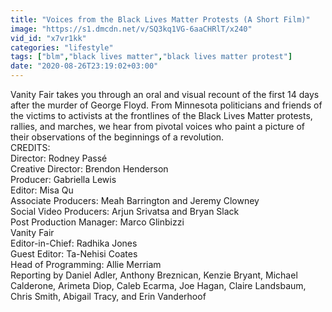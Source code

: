 ```yaml
---
title: "Voices from the Black Lives Matter Protests (A Short Film)"
image: "https://s1.dmcdn.net/v/SQ3kq1VG-6aaCHRlT/x240"
vid_id: "x7vr1kk"
categories: "lifestyle"
tags: ["blm","black lives matter","black lives matter protest"]
date: "2020-08-26T23:19:02+03:00"
---
```

Vanity Fair takes you through an oral and visual recount of the first 14 days after the murder of George Floyd. From Minnesota politicians and friends of the victims to activists at the frontlines of the Black Lives Matter protests, rallies, and marches, we hear from pivotal voices who paint a picture of their observations of the beginnings of a revolution.  <br>CREDITS:  <br>Director: Rodney Passé  <br>Creative Director: Brendon Henderson  <br>Producer: Gabriella Lewis  <br>Editor: Misa Qu  <br>Associate Producers: Meah Barrington and Jeremy Clowney  <br>Social Video Producers: Arjun Srivatsa and Bryan Slack  <br>Post Production Manager: Marco Glinbizzi  <br>Vanity Fair  <br>Editor-in-Chief: Radhika Jones  <br>Guest Editor: Ta-Nehisi Coates  <br>Head of Programming: Allie Merriam  <br>Reporting by Daniel Adler, Anthony Breznican, Kenzie Bryant, Michael Calderone, Arimeta Diop, Caleb Ecarma, Joe Hagan, Claire Landsbaum, Chris Smith, Abigail Tracy, and Erin Vanderhoof
